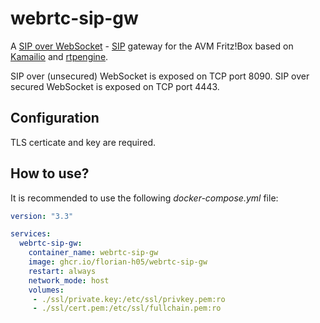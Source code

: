 # webrtc-sip-gw

A [SIP over WebSocket](https://datatracker.ietf.org/doc/html/rfc7118) - [SIP](https://datatracker.ietf.org/doc/html/rfc3261) gateway for the AVM Fritz!Box based on [Kamailio](https://www.kamailio.org/w/) and [rtpengine](https://github.com/sipwise/rtpengine).

SIP over (unsecured) WebSocket is exposed on TCP port 8090.
SIP over secured WebSocket is exposed on TCP port 4443.

## Configuration

TLS certicate and key are required.

## How to use?

It is recommended to use the following *docker-compose.yml* file:

```yaml
version: "3.3"

services:
  webrtc-sip-gw:
    container_name: webrtc-sip-gw
    image: ghcr.io/florian-h05/webrtc-sip-gw
    restart: always
    network_mode: host
    volumes:
     - ./ssl/private.key:/etc/ssl/privkey.pem:ro
     - ./ssl/cert.pem:/etc/ssl/fullchain.pem:ro
```
